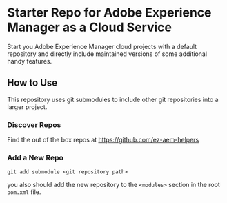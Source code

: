 Starter Repo for Adobe Experience Manager as a Cloud Service
===

Start you Adobe Experience Manager cloud projects with a default repository and directly include maintained versions
of some additional handy features.

## How to Use

This repository uses git submodules to include other git repositories into a larger project.

### Discover Repos

Find the out of the box repos at https://github.com/ez-aem-helpers

### Add a New Repo
```
git add submodule <git repository path>
```

you also should add the new repository to the `<modules>` section in the root `pom.xml` file. 
